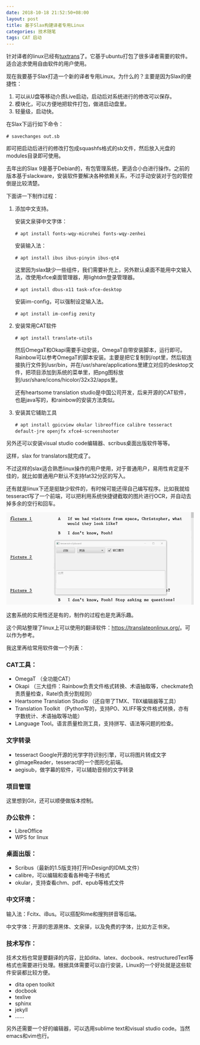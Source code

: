 ```yaml
---
date: 2018-10-18 21:52:50+08:00
layout: post
title: 基于Slax构建译者专用Linux
categories: 技术随笔
tags: CAT 启动
---
```


针对译者的linux已经有[tuxtrans](https://www.uibk.ac.at/tuxtrans/)了。它基于ubuntu打包了很多译者需要的软件。适合追求使用自由软件的用户使用。

现在我要基于Slax打造一个新的译者专用Linux。为什么的？主要是因为Slax的便捷性：

1. 可以从U盘等移动介质Live启动，启动后对系统进行的修改可以保存。
2. 模块化，可以方便地把软件打包，做进启动盘里。
3. 轻量级，启动快。

在Slax下运行如下命令：

`# savechanges out.sb`

即可把启动后进行的修改打包成squashfs格式的sb文件，然后放入光盘的modules目录即可使用。

去年出的Slax 9是基于Debian的，有包管理系统，更适合小白进行操作。之前的版本基于slackware，安装软件要解决各种依赖关系，不过手动安装对于包的管控倒是比较清楚。

下面讲一下制作过程：

1. 添加中文支持。

	安装文泉驿中文字体：

	`# apt install fonts-wqy-microhei fonts-wqy-zenhei`

	安装输入法：

	`# apt install ibus ibus-pinyin ibus-qt4`

	这里因为slax缺少一些组件，我们需要补充上，另外默认桌面不能用中文输入法，改使用xfce桌面管理器，用lightdm登录管理器。

	`# apt install dbus-x11 task-xfce-desktop`

	安装im-config，可以强制设定输入法。

	`# apt install im-config zenity`

2. 安装常用CAT软件

	`# apt install translate-utils`
	
    然后OmegaT和Okapi需要手动安装，OmegaT自带安装脚本，运行即可。Rainbow可以参考OmegaT的脚本安装。主要是把它复制到/opt里，然后软连接执行文件到/usr/bin，并在/usr/share/applications里建立对应的desktop文件，把项目添加到系统的菜单里，把png图标放到/usr/share/icons/hicolor/32x32/apps里。
    
    还有heartsome translation studio是中国公司开发，后来开源的CAT软件，也是java写的，和rainbow的安装方法类似。

3. 安装其它辅助工具

	`# apt install gpicview okular libreoffice calibre tesseract default-jre openjfx xfce4-screenshooter`

另外还可以安装visual studio code编辑器、scribus桌面出版软件等等。

这样，slax for translators就完成了。

不过这样的slax适合熟悉linux操作的用户使用，对于普通用户，易用性肯定是不佳的，就比如普通用户默认不支持fat32分区的写入。

还有就是linux下还是挺缺少软件的，有时候可能还得自己编写程序。比如我就给tesseract写了一个前端，可以把利用系统快捷键截取的图片进行OCR，并自动去掉多余的空行和回车。

![](https://github.com/xulihang/tesseract-clipboard/raw/master/demo.gif)

这套系统的实用性还是有的，制作的过程也是充满乐趣。

这个网站整理了linux上可以使用的翻译软件：<https://translateonlinux.org/>。可以作为参考。

我这里再给常用软件做一个列表：

### CAT工具：

* OmegaT （全功能CAT）
* Okapi （三大组件：Rainbow负责文件格式转换、术语抽取等，checkmate负责质量检查，Ratel负责分割规则）
* Heartsome Translation Studio （还自带了TMX、TBX编辑器等工具）
* Translation Toolkit （Python写的，支持PO、XLIFF等文件格式转换，亦有字数统计、术语抽取等功能）
* Language Tool。语言质量检测工具，支持拼写、语法等问题的检查。

### 文字转录

* tesseract Google开源的光学字符识别引擎，可以将图片转成文字
* gImageReader，tesseract的一个图形化前端。
* aegisub，做字幕的软件，可以辅助音频的文字转录

### 项目管理

这里想到Git，还可以顺便做版本控制。

### 办公软件：

* LibreOffice
* WPS for linux

### 桌面出版：

* Scribus（最新的1.5版支持打开InDesign的IDML文件）
* calibre，可以编辑和查看各种电子书格式
* okular，支持查看chm、pdf、epub等格式文件

### 中文环境：

输入法：Fcitx、iBus。可以搭配Rime和搜狗拼音等后端。

中文字体：开源的思源黑体、文泉驿，以及免费的字体，比如方正书宋。

### 技术写作：

技术文档也常是要翻译的内容，比如dita、latex、docbook、restructuredText等格式也需要进行处理。根据具体需要可以自行安装，Linux的一个好处就是这些软件安装都比较方便。

* dita open toolkit
* docbook
* texlive
* sphinx
* jekyll
* ……

另外还需要一个好的编辑器，可以选用sublime text和visual studio code。当然emacs和vim也行。






